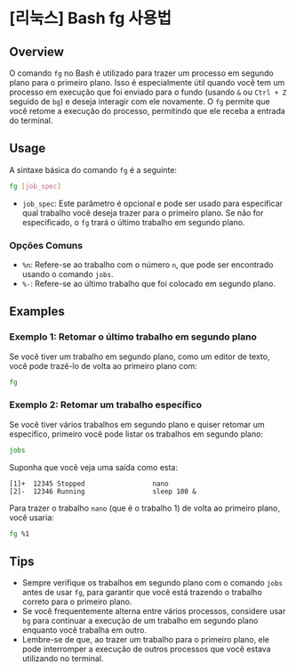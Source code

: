 # [리눅스] Bash fg 사용법

## Overview
O comando `fg` no Bash é utilizado para trazer um processo em segundo plano para o primeiro plano. Isso é especialmente útil quando você tem um processo em execução que foi enviado para o fundo (usando `&` ou `Ctrl + Z` seguido de `bg`) e deseja interagir com ele novamente. O `fg` permite que você retome a execução do processo, permitindo que ele receba a entrada do terminal.

## Usage
A sintaxe básica do comando `fg` é a seguinte:

```bash
fg [job_spec]
```

- `job_spec`: Este parâmetro é opcional e pode ser usado para especificar qual trabalho você deseja trazer para o primeiro plano. Se não for especificado, o `fg` trará o último trabalho em segundo plano.

### Opções Comuns
- `%n`: Refere-se ao trabalho com o número `n`, que pode ser encontrado usando o comando `jobs`.
- `%-`: Refere-se ao último trabalho que foi colocado em segundo plano.

## Examples
### Exemplo 1: Retomar o último trabalho em segundo plano
Se você tiver um trabalho em segundo plano, como um editor de texto, você pode trazê-lo de volta ao primeiro plano com:

```bash
fg
```

### Exemplo 2: Retomar um trabalho específico
Se você tiver vários trabalhos em segundo plano e quiser retomar um específico, primeiro você pode listar os trabalhos em segundo plano:

```bash
jobs
```

Suponha que você veja uma saída como esta:

```
[1]+  12345 Stopped                 nano
[2]-  12346 Running                 sleep 100 &
```

Para trazer o trabalho `nano` (que é o trabalho 1) de volta ao primeiro plano, você usaria:

```bash
fg %1
```

## Tips
- Sempre verifique os trabalhos em segundo plano com o comando `jobs` antes de usar `fg`, para garantir que você está trazendo o trabalho correto para o primeiro plano.
- Se você frequentemente alterna entre vários processos, considere usar `bg` para continuar a execução de um trabalho em segundo plano enquanto você trabalha em outro.
- Lembre-se de que, ao trazer um trabalho para o primeiro plano, ele pode interromper a execução de outros processos que você estava utilizando no terminal.